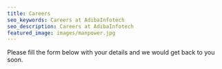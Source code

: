```yaml
---
title: Careers
seo_keywords: Careers at AdibaInfotech
seo_description: Careers at AdibaInfotech
featured_image: images/manpower.jpg
---
```

Please fill the form below with your details and we would get back to you soon.
